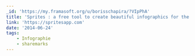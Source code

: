 ```yaml
---
_id: 'https://my.framasoft.org/u/borisschapira/?VIpPhA'
title: 'Sprites : a free tool to create beautiful infographics for the Web'
link: 'https://spritesapp.com'
date: '2014-06-24'
tags:
    - Infographie
    - sharemarks
---
```


<div class="markdown"><p></p></div>

